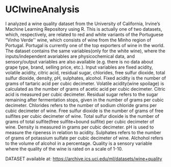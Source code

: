 # UCIwineAnalysis
 
I analyzed a wine quality dataset from the University of California, Irvine’s Machine Learning Repository using R. This is actually one of two datasets, which, respectively, are related to red and white variants of the Portuguese “Vinho Verde'' wine, which consists of wine from the Minho region of Portugal. Portugal is currently one of the top exporters of wine in the world. The dataset contains the same variables(only for the white wine), where the inputs/independent avariables are physicochemical data, and sensory/output variables are also available (e.g. there is no data about grape type, brand, selling price, etc.). Input variables are fixed acidity, volatile acidity, citric acid, residual sugar, chlorides, free sulfur dioxide, total sulfur dioxide, density, pH, sulphates, alcohol. Fixed acidity is the number of grams of tartaric acid per cubic decimeter. Volatile acidity(wine spoilage) is calculated as the number of grams of acetic acid per cubic decimeter. Citric acid is measured per cubic decimeter. Residual sugar refers to the sugar remaining after fermentation stops, given in the number of grams per cubic decimeter. Chlorides refers to the number of sodium chloride grams per cubic decimeter of wine. Free sulfur dioxide is the number of grams of free sulfites per cubic decimeter of wine. Total sulfur dioxide is the number of grams of total sulfite(free sulfite+bound sulfite) per cubic decimeter of wine. Density is measured in grams per cubic decimeter. pH is used to measure the ripeness in relation to acidity. Sulphates refers to the number of grams of potassium sulfate per cubic decimeter of wine. Alchohol refers to the volume of alcohol in a percentage. Quality is a sensory variable where the quality of the wine is rated on a scale of 1-10.


DATASET available at: https://archive.ics.uci.edu/ml/datasets/wine+quality
